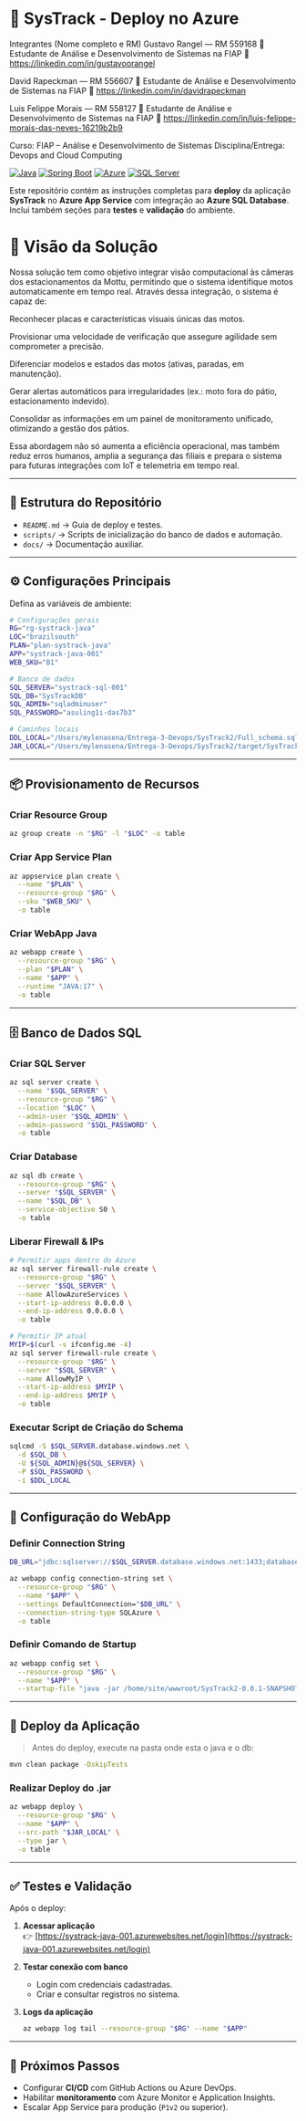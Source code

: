 # 🚀 SysTrack - Deploy no Azure

Integrantes (Nome completo e RM)
Gustavo Rangel — RM 559168
💼 Estudante de Análise e Desenvolvimento de Sistemas na FIAP
🔗 https://linkedin.com/in/gustavoorangel

David Rapeckman — RM 556607
💼 Estudante de Análise e Desenvolvimento de Sistemas na FIAP
🔗 https://linkedin.com/in/davidrapeckman

Luis Felippe Morais — RM 558127
💼 Estudante de Análise e Desenvolvimento de Sistemas na FIAP
🔗 https://linkedin.com/in/luis-felippe-morais-das-neves-16219b2b9

Curso: FIAP – Análise e Desenvolvimento de Sistemas
Disciplina/Entrega: Devops and Cloud Computing


[![Java](https://img.shields.io/badge/Java-17-red)](https://www.oracle.com/java/)
[![Spring Boot](https://img.shields.io/badge/Spring%20Boot-3.0-brightgreen)](https://spring.io/projects/spring-boot)
[![Azure](https://img.shields.io/badge/Azure-App%20Service-blue)](https://azure.microsoft.com/)
[![SQL Server](https://img.shields.io/badge/Database-SQL%20Server-lightgrey)](https://azure.microsoft.com/services/sql-database/)

Este repositório contém as instruções completas para **deploy** da aplicação **SysTrack** no **Azure App Service** com integração ao **Azure SQL Database**.  
Inclui também seções para **testes** e **validação** do ambiente.



# 🎯 Visão da Solução

Nossa solução tem como objetivo integrar visão computacional às câmeras dos estacionamentos da Mottu, permitindo que o sistema identifique motos automaticamente em tempo real. Através dessa integração, o sistema é capaz de:

Reconhecer placas e características visuais únicas das motos.

Provisionar uma velocidade de verificação que assegure agilidade sem comprometer a precisão.

Diferenciar modelos e estados das motos (ativas, paradas, em manutenção).

Gerar alertas automáticos para irregularidades (ex.: moto fora do pátio, estacionamento indevido).

Consolidar as informações em um painel de monitoramento unificado, otimizando a gestão dos pátios.

Essa abordagem não só aumenta a eficiência operacional, mas também reduz erros humanos, amplia a segurança das filiais e prepara o sistema para futuras integrações com IoT e telemetria em tempo real.

---

## 📂 Estrutura do Repositório

- `README.md` → Guia de deploy e testes.
- `scripts/` → Scripts de inicialização do banco de dados e automação.
- `docs/` → Documentação auxiliar.

---

## ⚙️ Configurações Principais

Defina as variáveis de ambiente:

```bash
# Configurações gerais
RG="rg-systrack-java"
LOC="brazilsouth"
PLAN="plan-systrack-java"
APP="systrack-java-001"
WEB_SKU="B1"

# Banco de dados
SQL_SERVER="systrack-sql-001"
SQL_DB="SysTrackDB"
SQL_ADMIN="sqladminuser"
SQL_PASSWORD="asuling1i-das7b3"

# Caminhos locais
DDL_LOCAL="/Users/mylenasena/Entrega-3-Devops/SysTrack2/Full_schema.sql"
JAR_LOCAL="/Users/mylenasena/Entrega-3-Devops/SysTrack2/target/SysTrack2-0.0.1-SNAPSHOT.jar"
```

---

## 📦 Provisionamento de Recursos

### Criar Resource Group
```bash
az group create -n "$RG" -l "$LOC" -o table
```

### Criar App Service Plan
```bash
az appservice plan create \
  --name "$PLAN" \
  --resource-group "$RG" \
  --sku "$WEB_SKU" \
  -o table
```

### Criar WebApp Java
```bash
az webapp create \
  --resource-group "$RG" \
  --plan "$PLAN" \
  --name "$APP" \
  --runtime "JAVA:17" \
  -o table
```

---

## 🗄️ Banco de Dados SQL

### Criar SQL Server
```bash
az sql server create \
  --name "$SQL_SERVER" \
  --resource-group "$RG" \
  --location "$LOC" \
  --admin-user "$SQL_ADMIN" \
  --admin-password "$SQL_PASSWORD" \
  -o table
```

### Criar Database
```bash
az sql db create \
  --resource-group "$RG" \
  --server "$SQL_SERVER" \
  --name "$SQL_DB" \
  --service-objective S0 \
  -o table
```

### Liberar Firewall & IPs
```bash
# Permitir apps dentro do Azure
az sql server firewall-rule create \
  --resource-group "$RG" \
  --server "$SQL_SERVER" \
  --name AllowAzureServices \
  --start-ip-address 0.0.0.0 \
  --end-ip-address 0.0.0.0 \
  -o table

# Permitir IP atual
MYIP=$(curl -s ifconfig.me -4)
az sql server firewall-rule create \
  --resource-group "$RG" \
  --server "$SQL_SERVER" \
  --name AllowMyIP \
  --start-ip-address $MYIP \
  --end-ip-address $MYIP \
  -o table
```

### Executar Script de Criação do Schema
```bash
sqlcmd -S $SQL_SERVER.database.windows.net \
  -d $SQL_DB \
  -U ${SQL_ADMIN}@${SQL_SERVER} \
  -P $SQL_PASSWORD \
  -i $DDL_LOCAL
```

---

## 🔗 Configuração do WebApp

### Definir Connection String
```bash
DB_URL="jdbc:sqlserver://$SQL_SERVER.database.windows.net:1433;database=$SQL_DB"

az webapp config connection-string set \
  --resource-group "$RG" \
  --name "$APP" \
  --settings DefaultConnection="$DB_URL" \
  --connection-string-type SQLAzure \
  -o table
```

### Definir Comando de Startup
```bash
az webapp config set \
  --resource-group "$RG" \
  --name "$APP" \
  --startup-file "java -jar /home/site/wwwroot/SysTrack2-0.0.1-SNAPSHOT.jar"
```

---

## 🚢 Deploy da Aplicação

> Antes do deploy, execute na pasta onde esta o java e o db:
```bash
mvn clean package -DskipTests
```

### Realizar Deploy do .jar
```bash
az webapp deploy \
  --resource-group "$RG" \
  --name "$APP" \
  --src-path "$JAR_LOCAL" \
  --type jar \
  -o table
```

---

## ✅ Testes e Validação

Após o deploy:

1. **Acessar aplicação**  
   👉 [https://systrack-java-001.azurewebsites.net/login](https://systrack-java-001.azurewebsites.net/login)

2. **Testar conexão com banco**  
   - Login com credenciais cadastradas.  
   - Criar e consultar registros no sistema.  

3. **Logs da aplicação**
   ```bash
   az webapp log tail --resource-group "$RG" --name "$APP"
   ```

---

## 🔮 Próximos Passos

- Configurar **CI/CD** com GitHub Actions ou Azure DevOps.  
- Habilitar **monitoramento** com Azure Monitor e Application Insights.  
- Escalar App Service para produção (`P1v2` ou superior).  
